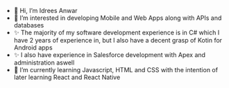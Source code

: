 - 👋 Hi, I’m Idrees Anwar
- 👀 I’m interested in developing Mobile and Web Apps along with APIs and databases
- ✨ The majority of my software development experience is in C# which I have 2 years of experience in, but I also have a decent grasp of Kotin for Android apps
- ✨ I also have experience in Salesforce development with Apex and administration aswell
- 🌱 I’m currently learning Javascript, HTML and CSS with the intention of later learning React and React Native

<!---
Idreesanwar1998/Idreesanwar1998 is a ✨ special ✨ repository because its `README.md` (this file) appears on your GitHub profile.
You can click the Preview link to take a look at your changes.
--->
